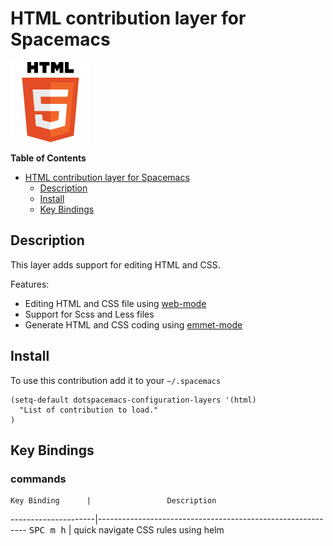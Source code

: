 # HTML contribution layer for Spacemacs

![logo](img/html.png)

<!-- markdown-toc start - Don't edit this section. Run M-x markdown-toc/generate-toc again -->
**Table of Contents**

- [HTML contribution layer for Spacemacs](#html-contribution-layer-for-spacemacs)
    - [Description](#description)
    - [Install](#install)
    - [Key Bindings](#key-bindings)

<!-- markdown-toc end -->

## Description

This layer adds support for editing HTML and CSS.

Features:
- Editing HTML and CSS file using [web-mode][]
- Support for Scss and Less files
- Generate HTML and CSS coding using [emmet-mode][]

## Install

To use this contribution add it to your `~/.spacemacs`

```elisp
(setq-default dotspacemacs-configuration-layers '(html)
  "List of contribution to load."
)
```

## Key Bindings

### commands

    Key Binding      |                 Description
---------------------|------------------------------------------------------------
<kbd>SPC m h</kbd>   | quick navigate CSS rules using helm

[web-mode]: http://web-mode.org/
[emmet-mode]: https://github.com/smihica/emmet-mode

